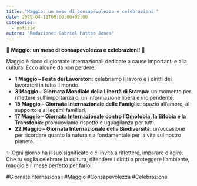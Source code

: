```yaml
---
title: "Maggio: un mese di consapevolezza e celebrazioni!"
date: 2025-04-11T00:00:00+02:00
categories:
  - notizie
autore: "Redazione: Gabriel Matteo Jones"
---
```

🌸 **Maggio: un mese di consapevolezza e celebrazioni!** 🌸

Maggio è ricco di giornate internazionali dedicate a cause importanti e alla cultura. Ecco alcune da non perdere:

* **1 Maggio – Festa dei Lavoratori:** celebriamo il lavoro e i diritti dei lavoratori in tutto il mondo.
* **3 Maggio – Giornata Mondiale della Libertà di Stampa:** un momento per riflettere sull’importanza di un’informazione libera e indipendente.
* **15 Maggio – Giornata Internazionale delle Famiglie:** spazio all’amore, al supporto e ai legami familiari.
* **17 Maggio – Giornata Internazionale contro l’Omofobia, la Bifobia e la Transfobia:** promuoviamo rispetto e uguaglianza per tutti.
* **22 Maggio – Giornata Internazionale della Biodiversità:** un’occasione per ricordare quanto la natura sia fondamentale per la vita sul nostro pianeta.

✨ Ogni giorno ha il suo significato e ci invita a riflettere, imparare e agire. Che tu voglia celebrare la cultura, difendere i diritti o proteggere l’ambiente, maggio è il mese perfetto per farlo!

\#GiornateInternazionali #Maggio #Consapevolezza #Celebrazione
